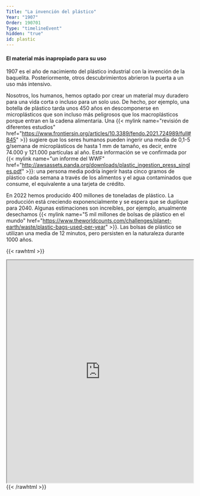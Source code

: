 ```yaml
---
Title: "La invención del plástico"
Year: "1907"
Order: 190701
Type: "timelineEvent"
hidden: "true"
id: plastic
---
```


#### El material más inapropiado para su uso

1907 es el año de nacimiento del plástico industrial con la invención de la baquelita. Posteriormente, otros descubrimientos abrieron la puerta a un uso más intensivo.

Nosotros, los humanos, hemos optado por crear un material muy duradero para una vida corta o incluso para un solo uso. De hecho, por ejemplo, una botella de plástico tarda unos 450 años en descomponerse en microplásticos que son incluso más peligrosos que los macroplásticos porque entran en la cadena alimentaria. Una {{< mylink name="revisión de diferentes estudios" href="https://www.frontiersin.org/articles/10.3389/fendo.2021.724989/full#B45" >}} sugiere que los seres humanos pueden ingerir una media de 0,1-5 g/semana de microplásticos de hasta 1 mm de tamaño, es decir, entre 74.000 y 121.000 partículas al año. Esta información se ve confirmada por {{< mylink name="un informe del WWF" href="http://awsassets.panda.org/downloads/plastic_ingestion_press_singles.pdf" >}}: una persona media podría ingerir hasta cinco gramos de plástico cada semana a través de los alimentos y el agua contaminados que consume, el equivalente a una tarjeta de crédito.

En 2022 hemos producido 400 millones de toneladas de plástico. La producción está creciendo exponencialmente y se espera que se duplique para 2040. Algunas estimaciones son increíbles, por ejemplo, anualmente desechamos {{< mylink name="5 mil millones de bolsas de plástico en el mundo" href="https://www.theworldcounts.com/challenges/planet-earth/waste/plastic-bags-used-per-year" >}}. Las bolsas de plástico se utilizan una media de 12 minutos, pero persisten en la naturaleza durante 1000 años.

{{< rawhtml >}}
<iframe src="https://ourworldindata.org/grapher/cumulative-global-plastics" width="100%" height="600rem"></iframe>
{{< /rawhtml >}}
